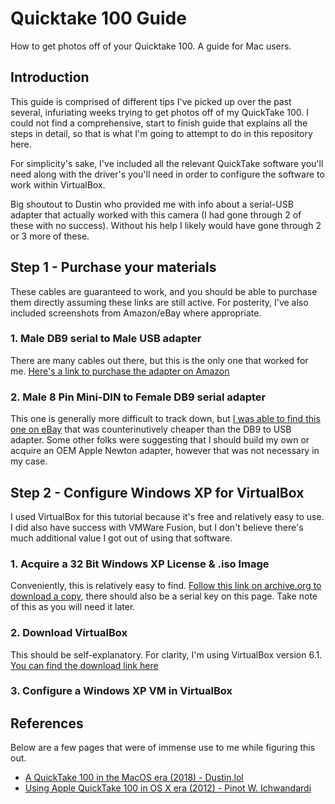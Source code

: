 # Quicktake 100 Guide

How to get photos off of your Quicktake 100. A guide for Mac users. 

## Introduction

This guide is comprised of different tips I've picked up over the past several, infuriating weeks trying to get photos off of my QuickTake 100. I could not find a comprehensive, start to finish guide that explains all the steps in detail, so that is what I'm going to attempt to do in this repository here. 

For simplicity's sake, I've included all the relevant QuickTake software you'll need along with the driver's you'll need in order to configure the software to work within VirtualBox. 

Big shoutout to Dustin who provided me with info about a serial-USB adapter that actually worked with this camera (I had gone through 2 of these with no success). Without his help I likely would have gone through 2 or 3 more of these. 

## Step 1 - Purchase your materials

These cables are guaranteed to work, and you should be able to purchase them directly assuming these links are still active. For posterity, I've also included screenshots from Amazon/eBay where appropriate. 

### 1. Male DB9 serial to Male USB adapter

There are many cables out there, but this is the only one that worked for me. [Here's a link to purchase the adapter on Amazon](https://www.amazon.com/gp/product/B004ES1S14/)

### 2. Male 8 Pin Mini-DIN to Female DB9 serial adapter

This one is generally more difficult to track down, but [I was able to find this one on eBay](https://www.ebay.com/itm/184203852259) that was counterinutively cheaper than the DB9 to USB adapter. Some other folks were suggesting that I should build my own or acquire an OEM Apple Newton adapter, however that was not necessary in my case. 


## Step 2 - Configure Windows XP for VirtualBox

I used VirtualBox for this tutorial because it's free and relatively easy to use. I did also have success with VMWare Fusion, but I don't believe there's much additional value I got out of using that software. 

### 1. Acquire a 32 Bit Windows XP License & .iso Image

Conveniently, this is relatively easy to find. [Follow this link on archive.org to download a copy](https://archive.org/details/WinXPProSP3x86), there should also be a serial key on this page. Take note of this as you will need it later. 

### 2. Download VirtualBox

This should be self-explanatory. For clarity, I'm using VirtualBox version 6.1. [You can find the download link here](https://www.virtualbox.org/wiki/Downloads)

### 3. Configure a Windows XP VM in VirtualBox

## References

Below are a few pages that were of immense use to me while figuring this out. 

- [A QuickTake 100 in the MacOS era (2018) - Dustin.lol](https://dustin.lol/post/2018/quicktake100/)
- [Using Apple QuickTake 100 in OS X era (2012) - Pinot W. Ichwandardi](http://pinotmac.blogspot.com/2012/03/using-apple-quicktake-100-in-os-x-era.html)
